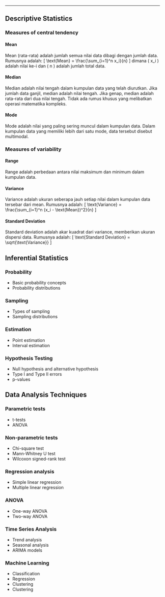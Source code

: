 ----

## Descriptive Statistics

### Measures of central tendency

#### Mean
Mean (rata-rata) adalah jumlah semua nilai data dibagi dengan jumlah data. Rumusnya adalah:
\[ \text{Mean} = \frac{\sum_{i=1}^n x_i}{n} \]
dimana \( x_i \) adalah nilai ke-i dan \( n \) adalah jumlah total data.

#### Median
Median adalah nilai tengah dalam kumpulan data yang telah diurutkan. Jika jumlah data ganjil, median adalah nilai tengah. Jika genap, median adalah rata-rata dari dua nilai tengah. Tidak ada rumus khusus yang melibatkan operasi matematika kompleks.

#### Mode
Mode adalah nilai yang paling sering muncul dalam kumpulan data. Dalam kumpulan data yang memiliki lebih dari satu mode, data tersebut disebut multimodal.

### Measures of variability

#### Range
Range adalah perbedaan antara nilai maksimum dan minimum dalam kumpulan data.

#### Variance
Variance adalah ukuran seberapa jauh setiap nilai dalam kumpulan data tersebar dari mean. Rumusnya adalah:
\[ \text{Variance} = \frac{\sum_{i=1}^n (x_i - \text{Mean})^2}{n} \]

#### Standard Deviation
Standard deviation adalah akar kuadrat dari variance, memberikan ukuran dispersi data. Rumusnya adalah:
\[ \text{Standard Deviation} = \sqrt{\text{Variance}} \]

## Inferential Statistics

### Probability

-   Basic probability concepts
-   Probability distributions

### Sampling

-   Types of sampling
-   Sampling distributions

### Estimation

-   Point estimation
-   Interval estimation

### Hypothesis Testing

-   Null hypothesis and alternative hypothesis
-   Type I and Type II errors
-   p-values

## Data Analysis Techniques

### Parametric tests

-   t-tests
-   ANOVA

### Non-parametric tests

-   Chi-square test
-   Mann-Whitney U test
-   Wilcoxon signed-rank test

### Regression analysis

-   Simple linear regression
-   Multiple linear regression

### ANOVA

-   One-way ANOVA
-   Two-way ANOVA

### Time Series Analysis

-   Trend analysis
-   Seasonal analysis
-   ARIMA models

### Machine Learning

-   Classification
-   Regression
-   Clustering
-   Clustering
